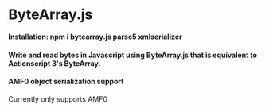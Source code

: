 # ByteArray.js

**Installation: npm i bytearray.js parse5 xmlserializer**

#### Write and read bytes in Javascript using ByteArray.js that is equivalent to Actionscript 3's ByteArray.

#### AMF0 object serialization support
Currently only supports AMF0
